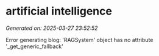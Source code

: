 # artificial intelligence

*Generated on: 2025-03-27 23:52:52*

Error generating blog: 'RAGSystem' object has no attribute '_get_generic_fallback'
